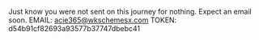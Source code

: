 Just know you were not sent on this journey for nothing. Expect an email soon.
EMAIL: acie365@wkschemesx.com
TOKEN: d54b91cf82693a93577b37747dbebc41
